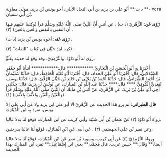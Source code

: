 ٧٥٢٥ -** د ت:** أَبُو علي بن يزيد بن أَبي النجاد الأيلي، أخو يونس بْن يزيد، مولى معاوية بْن أَبي سفيان.

**رَوَى عَن:** الزُّهْرِيّ (د ت) ، عن أَنَسٍ أَنَّ النَّبِيَّ صلى اللَّهُ عَلَيْهِ وسَلَّمَ قرأ (وكتبنا عليهم فيها أن النفس بالنفس والعين بالعين) (٢) .

**رَوَى عَنه:** أخوه يونس بْن يزيد (د ت) .

ذكره ابنُ حِبَّان فِي كتاب "الثقات" (٣) .

روى له أَبُو دَاوُدَ، والتِّرْمِذِيّ، وقد وقع لنا حديثه بِعُلُوٍّ.

أَخْبَرَنَا بِهِ أَبُو الْحَسَنِ بْنِ الْبُخَارِيِّ،************ قال:************ أنبأنا أَبُو جَعْفَرٍ الصَّيْدَلانِيُّ، قال: أَخْبَرَنَا أَبُو عَلِيّ الحداد، قال: أَخْبَرَنَا أَبُو نُعَيْمٍ الْحَافِظُ، قال: حَدَّثَنَا سُلَيْمان بْنُ أَحْمَدَ الطَّبَرَانِيُّ، قال: حَدَّثَنَا أَحْمَدُ بْنُ يَحْيَى بْنِ خَالِدِ بْنِ حَيَّانَ الرَّقِّيّ، قال: حَدَّثَنَا يوسف بْنعَدِيٍّ الْكُوفِيُّ،**** قال:**** حَدَّثَنَا عَبد اللَّهِ بْن المبارك، عن يُونُسَ بْنِ يَزِيدَ، قال: حَدَّثَنِي أَخِي أَبُو عَلِيِّ بْنُ يَزِيدَ، عَنِ الزُّهْرِيّ، عَنْ أَنَسِ بْنِ مالك أن النَّبِيّ صَلَّى اللَّهُ عَلَيْهِ وسَلَّمَ قَرَأَ (والْعَيْنُ بِالْعَيْنِ والأَنْفُ بِالأَنْفِ) (١) .

**قال الطبراني:** لم يرو هَذَا الحديث عن الزُّهْرِيّ الا أبو علي ابن يزيد ولا عَن أَبِي علي إلا يونس، تفرد بِهِ ابن الْمُبَارَكِ.

رَوَاهُ أَبُو دَاوُدَ (٢) عَنْ عثمان بْن أَبي شَيْبَة وأبي كريب عن ابن المبارك، فوقع لنا بدلا عاليا.

وعن نصر بْن علي الجهضمي (٣) ، عَن أبيه، عَنِ ابْنِ الْمُبَارَكِ، فَوَقَعَ لَنَا عاليا بدرجتين.

ورواه التِّرْمِذِيّ (٤) عَن أَبِي كريب، وسويد بْن نصر عَنِ ابْنِ الْمُبَارَكِ، فَوَقَعَ لَنَا بدلا عاليا أيضا،** وَقَال:** حسن غريب. قال مُحَمَّد،** يعني ابن إِسْمَاعِيل:** تفرد ابن المبارك بهذا الحديث.